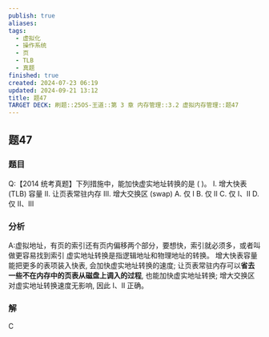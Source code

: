 ```yaml
---
publish: true
aliases: 
tags:
  - 虚拟化
  - 操作系统
  - 页
  - TLB
  - 真题
finished: true
created: 2024-07-23 06:19
updated: 2024-09-21 13:12
title: 题47
TARGET DECK: 刷题::25OS-王道::第 3 章 内存管理::3.2 虚拟内存管理::题47
---
```

## 题47
### 题目
Q:【2014 统考真题】下列措施中，能加快虚实地址转换的是 ( )。
I. 增大快表 (TLB) 容量 II. 让页表常驻内存 III. 增大交换区 (swap)
A. 仅 I 
B. 仅 II 
C. 仅 I、II 
D. 仅 II、III
### 分析
A:虚拟地址，有页的索引还有页内偏移两个部分，要想快，索引就必须多，或者叫做更容易找到索引
虚实地址转换是指逻辑地址和物理地址的转换。
增大快表容量能把更多的表项装入快表, 会加快虚实地址转换的速度; 
让页表常驻内存可以**省去一些不在内存中的页表从磁盘上调入的过程**, 也能加快虚实地址转换; 
增大交换区对虚实地址转换速度无影响, 因此 I、II 正确。
### 解
C
